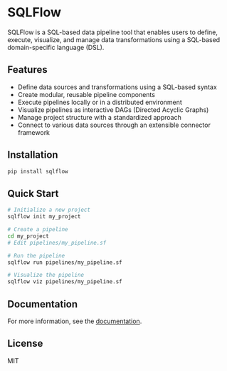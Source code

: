 # SQLFlow

SQLFlow is a SQL-based data pipeline tool that enables users to define, execute, visualize, and manage data transformations using a SQL-based domain-specific language (DSL).

## Features

- Define data sources and transformations using a SQL-based syntax
- Create modular, reusable pipeline components
- Execute pipelines locally or in a distributed environment
- Visualize pipelines as interactive DAGs (Directed Acyclic Graphs)
- Manage project structure with a standardized approach
- Connect to various data sources through an extensible connector framework

## Installation

```bash
pip install sqlflow
```

## Quick Start

```bash
# Initialize a new project
sqlflow init my_project

# Create a pipeline
cd my_project
# Edit pipelines/my_pipeline.sf

# Run the pipeline
sqlflow run pipelines/my_pipeline.sf

# Visualize the pipeline
sqlflow viz pipelines/my_pipeline.sf
```

## Documentation

For more information, see the [documentation](https://sqlflow.readthedocs.io).

## License

MIT
